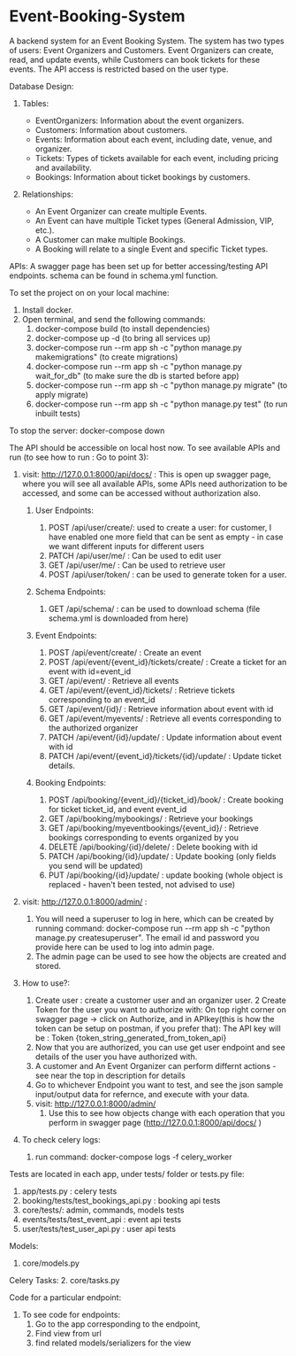 # Event-Booking-System
A backend system for an Event Booking System.
The system has two types of users: Event Organizers and Customers.
Event Organizers can create, read, and update events, while Customers can book tickets for these events.
The API access is restricted based on the user type.

Database Design:
1. Tables:
    - EventOrganizers: Information about the event organizers.
    - Customers: Information about customers.
    - Events: Information about each event, including date, venue, and organizer.
    - Tickets: Types of tickets available for each event, including pricing and availability.
    - Bookings: Information about ticket bookings by customers.

2. Relationships:
    - An Event Organizer can create multiple Events.
    - An Event can have multiple Ticket types (General Admission, VIP, etc.).
    - A Customer can make multiple Bookings.
    - A Booking will relate to a single Event and specific Ticket types.


APIs:
A swagger page has been set up for better accessing/testing API endpoints.
schema can be found in schema.yml function.

To set the project on on your local machine:
1. Install docker.
2. Open terminal, and send the following commands:
    1. docker-compose build                                                 (to install dependencies)
    2. docker-compose up -d                                                 (to bring all services up)
    3. docker-compose run --rm app sh -c "python manage.py makemigrations"  (to create migrations)
    4. docker-compose run --rm app sh -c "python manage.py wait_for_db"     (to make sure the db is started before app)
    5. docker-compose run --rm app sh -c "python manage.py migrate"         (to apply migrate)
    5. docker-compose run --rm app sh -c "python manage.py test"            (to run inbuilt tests)

To stop the server: docker-compose down

The API should be accessible on local host now.
To see available APIs and run (to see how to run : Go to point 3):

1. visit: http://127.0.0.1:8000/api/docs/ :
    This is open up swagger page, where you will see all available APIs, some APIs need authorization to be accessed, and some can be accessed without authorization also.
    1. User Endpoints:
        1. POST ​/api​/user​/create​/: used to create a user: for customer, I have enabled one more field that can be sent as empty - in case we want different inputs for different users
        2. PATCH /api​/user​/me​/ : Can be used to edit user
        3. GET ​/api​/user​/me​/ : Can be used to retrieve user
        4. POST ​/api​/user​/token​/ : can be used to generate token for a user.

    2. Schema Endpoints:
        1. GET ​/api​/schema​/ : can be used to download schema (file schema.yml is downloaded from here)

    3. Event Endpoints:
        1. POST ​/api​/event​/create​/                          : Create an event
        2. POST ​/api​/event​/{event_id}​/tickets​/create​/       : Create a ticket for an event with id=event_id
        3. GET ​/api​/event​/                                  : Retrieve all events
        4. GET ​/api​/event​/{event_id}​/tickets​/               : Retrieve tickets corresponding to an event_id
        5. GET /api​/event​/{id}​/                             : Retrieve information about event with id
        6. GET /api​/event​/myevents​/                         : Retrieve all events corresponding to the authorized organizer
        7. PATCH /api​/event​/{id}​/update​/                    : Update information about event with id
        8. PATCH ​/api​/event​/{event_id}​/tickets​/{id}​/update​/ : Update ticket details.

    4. Booking Endpoints:
        1. POST ​/api​/booking​/{event_id}​/{ticket_id}​/book​/    : Create booking for ticket ticket_id, and event event_id
        2. GET ​/api​/booking​/mybookings​/                      : Retrieve your bookings
        3. GET ​/api​/booking​/myeventbookings​/{event_id}​/      : Retrieve bookings corresponding to events organized by you
        4. DELETE ​/api​/booking​/{id}​/delete​/                  : Delete booking with id
        5. PATCH ​/api​/booking​/{id}​/update​/                   : Update booking (only fields you send will be updated)
        6. PUT ​/api​/booking​/{id}​/update​/                     : update booking (whole object is replaced - haven't been tested, not advised to use)


2. visit: http://127.0.0.1:8000/admin/ :
    1. You will need a superuser to log in here, which can be created by running command: docker-compose run --rm app sh -c "python manage.py createsuperuser". The email id and password you provide here can be used to log into admin page.
    2. The admin page can be used to see how the objects are created and stored.


3. How to use?:
    1. Create user : create a customer user and an organizer user.
    2  Create Token for the user you want to authorize with: On top right corner on swagger page -> click on Authorize, and in APIkey(this is how the token can be setup on postman, if you prefer that): The API key will be : Token {token_string_generated_from_token_api}
    3. Now that you are authorized, you can use get user endpoint and see details of the user you have authorized with.
    4. A customer and An Event Organizer can perform differnt actions - see near the top in description for details
    5. Go to whichever Endpoint you want to test, and see the json sample input/output data for refernce, and execute with your data.
    6. visit: http://127.0.0.1:8000/admin/
        1. Use this to see how objects change with each operation that you perform in swagger page (http://127.0.0.1:8000/api/docs/ )
4. To check celery logs:
    1. run command: docker-compose logs -f celery_worker



Tests are located in each app, under tests/ folder or tests.py file:
1. app/tests.py : celery tests
2. booking/tests/test_bookings_api.py : booking api tests
3. core/tests/: admin, commands, models tests
4. events/tests/test_event_api : event api tests
5. user/tests/test_user_api.py : user api tests

Models:
1. core/models.py

Celery Tasks:
2. core/tasks.py

Code for a particular endpoint:
1. To see code for endpoints:
    1. Go to the app corresponding to the endpoint,
    2. Find view from url
    3. find related models/serializers for the view